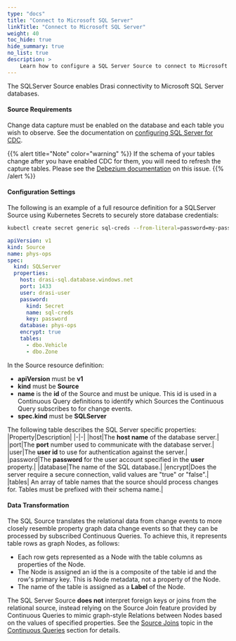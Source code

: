 ```yaml
---
type: "docs"
title: "Connect to Microsoft SQL Server"
linkTitle: "Connect to Microsoft SQL Server"
weight: 40
toc_hide: true
hide_summary: true
no_list: true
description: >
    Learn how to configure a SQL Server Source to connect to Microsoft SQL Server
---
```


The SQLServer Source enables Drasi connectivity to Microsoft SQL Server databases.

#### Source Requirements

Change data capture must be enabled on the database and each table you wish to observe.  See the documentation on [configuring SQL Server for CDC](/reference/setup-mssql).

{{% alert title="Note" color="warning" %}}
If the schema of your tables change after you have enabled CDC for them, you will need to refresh the capture tables.  Please see the [Debezium documentation](https://debezium.io/documentation/reference/stable/connectors/sqlserver.html#sqlserver-schema-evolution) on this issue.
{{% /alert %}}

#### Configuration Settings
The following is an example of a full resource definition for a SQLServer Source using Kubernetes Secrets to securely store database credentials:

```bash
kubectl create secret generic sql-creds --from-literal=password=my-password
```

```yaml
apiVersion: v1
kind: Source
name: phys-ops
spec:
  kind: SQLServer
  properties:
    host: drasi-sql.database.windows.net
    port: 1433
    user: drasi-user
    password:
      kind: Secret
      name: sql-creds
      key: password
    database: phys-ops
    encrypt: true
    tables:
      - dbo.Vehicle
      - dbo.Zone
```

In the Source resource definition:
- **apiVersion** must be **v1**
- **kind** must be **Source**
- **name** is the **id** of the Source and must be unique. This id is used in a Continuous Query definitions to identify which Sources the Continuous Query subscribes to for change events.
- **spec.kind** must be **SQLServer**

The following table describes the SQL Server specific properties:
|Property|Description|
|-|-|
|host|The **host name** of the database server.|
|port|The **port** number used to communicate with the database server.|
|user|The **user id** to use for authentication against the server.|
|password|The **password** for the user account specified in the **user** property.|
|database|The name of the SQL database.|
|encrypt|Does the server require a secure connection, valid values are "true" or "false".|
|tables| An array of table names that the source should process changes for. Tables must be prefixed with their schema name.|

#### Data Transformation
The SQL Source translates the relational data from change events to more closely resemble property graph data change events so that they can be processed by subscribed Continuous Queries. To achieve this, it represents table rows as graph Nodes, as follows:
- Each row gets represented as a Node with the table columns as properties of the Node.
- The Node is assigned an id the is a composite of the table id and the row's primary key. This is Node metadata, not a property of the Node.
- The name of the table is assigned as a **Label** of the Node.

The SQL Server Source **does not** interpret foreign keys or joins from the relational source, instead relying on the Source Join feature provided by Continuous Queries to mimic graph-style Relations between Nodes based on the values of specified properties. See the [Source Joins](/solution-developer/components/continuous-queries/#source-subscriptions) topic in the [Continuous Queries](/solution-developer/components/continuous-queries) section for details. 

